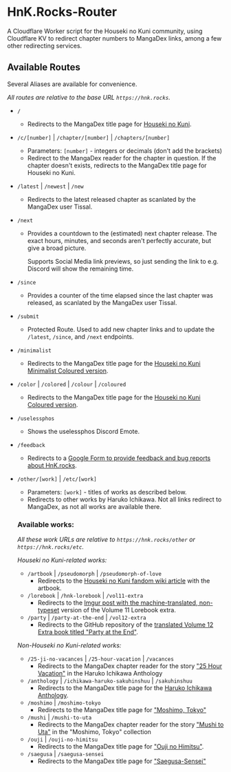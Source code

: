 # HnK.Rocks-Router

A Cloudflare Worker script for the Houseki no Kuni community, using Cloudflare KV to redirect chapter numbers to MangaDex links, among a few other redirecting services.

## Available Routes

Several Aliases are available for convenience.

_All routes are relative to the base URL `https://hnk.rocks`._

- `/`
  - Redirects to the MangaDex title page for [Houseki no Kuni](https://mangadex.org/title/cade38b7-64c4-4a29-8e3c-8c283291d6c6/houseki-no-kuni).

- `/c/[number]` | `/chapter/[number]` | `/chapters/[number]`
  - Parameters: `[number]` - integers or decimals (don't add the brackets)
  - Redirect to the MangaDex reader for the chapter in question. If the chapter doesn't exists, redirects to the MangaDex title page for Houseki no Kuni.

- `/latest` | `/newest` | `/new`
  - Redirects to the latest released chapter as scanlated by the MangaDex user Tissal.

- `/next`
  - Provides a countdown to the (estimated) next chapter release. The exact hours, minutes, and seconds aren't perfectly accurate, but give a broad picture.
    
    Supports Social Media link previews, so just sending the link to e.g. Discord will show the remaining time.

- `/since`
  - Provides a counter of the time elapsed since the last chapter was released, as scanlated by the MangaDex user Tissal.

- `/submit`
  - Protected Route. Used to add new chapter links and to update the `/latest`, `/since`, and `/next` endpoints.

- `/minimalist`
  - Redirects to the MangaDex title page for the [Houseki no Kuni Minimalist Coloured version](https://mangadex.org/title/37bf7574-641e-4665-b992-f2ba8d4652b8/houseki-no-kuni).

- `/color` | `/colored` | `/colour` | `/coloured`
  - Redirects to the MangaDex title page for the [Houseki no Kuni Coloured version](https://mangadex.org/title/95264f28-3ccf-4dea-ad15-5323e4766b4c/houseki-no-kuni).

- `/uselessphos`
  - Shows the uselessphos Discord Emote.

- `/feedback`
  - Redirects to a [Google Form to provide feedback and bug reports about HnK.rocks](https://forms.gle/QRGGriFizperPnZM6).

- `/other/[work]` | `/etc/[work]`
  - Parameters: `[work]` - titles of works as described below.
  - Redirects to other works by Haruko Ichikawa. Not all links redirect to MangaDex, as not all works are available there.
  ### Available works:
  _All these work URLs are relative to `https://hnk.rocks/other` or `https://hnk.rocks/etc`._

  *Houseki no Kuni-related works:*
    - `/artbook` | `/pseudomorph` | `/pseudomorph-of-love`
      - Redirects to the [Houseki no Kuni fandom wiki article](https://houseki-no-kuni.fandom.com/wiki/Pseudomorph_of_Love) with the artbook.
    - `/lorebook` | `/hnk-lorebook` | `/vol11-extra`
      - Redirects to the [Imgur post with the machine-translated, non-typeset](https://imgur.com/a/c7Aqh4a) version of the Volume 11 Lorebook extra.
    - `/party` | `/party-at-the-end` | `/vol12-extra`
      - Redirects to the GitHub repository of the [translated Volume 12 Extra book titled "Party at the End"](https://github.com/coconutcastle/HNK_party_at_the_end/blob/master/readfile.md).

   *Non-Houseki no Kuni-related works:*
    - `/25-ji-no-vacances` | `/25-hour-vacation` | `/vacances`
      - Redirects to the MangaDex chapter reader for the story ["25 Hour Vacation"](https://mangadex.org/chapter/39331c1e-4118-450f-b61c-3112e57ae936) in the Haruko Ichikawa Anthology
    - `/anthology` | `/ichikawa-haruko-sakuhinshuu` | `/sakuhinshuu`
      - Redirects to the MangaDex title page for the [Haruko Ichikawa Anthology](https://mangadex.org/title/e89c85d5-3131-4fd8-bf4f-3985ef63be83/ichikawa-haruko-sakuhinshuu).
    - `/moshimo` | `/moshimo-tokyo`
      - Redirects to the MangaDex title page for ["Moshimo, Tokyo"](https://mangadex.org/title/fa91e632-8556-446e-8227-b6003acab958/moshimo-tokyo)
    - `/mushi` | `/mushi-to-uta`
      - Redirects to the MangaDex chapter reader for the story ["Mushi to Uta"](https://mangadex.org/chapter/ee5d90b2-c9d6-4461-a972-24ef0e7ce9af) in the "Moshimo, Tokyo" collection
    - `/ouji` | `/ouji-no-himitsu`
      - Redirects to the MangaDex title page for ["Ouji no Himitsu"](https://mangadex.org/title/07c1eeab-3185-4932-a975-132f2115d6bd/ouji-no-himitsu).
    - `/saegusa` | `/saegusa-sensei`
      - Redirects to the MangaDex title page for ["Saegusa-Sensei"](https://mangadex.org/title/4de59a89-a6a8-4059-9ab3-501f7c260223/saegusa-sensei)
